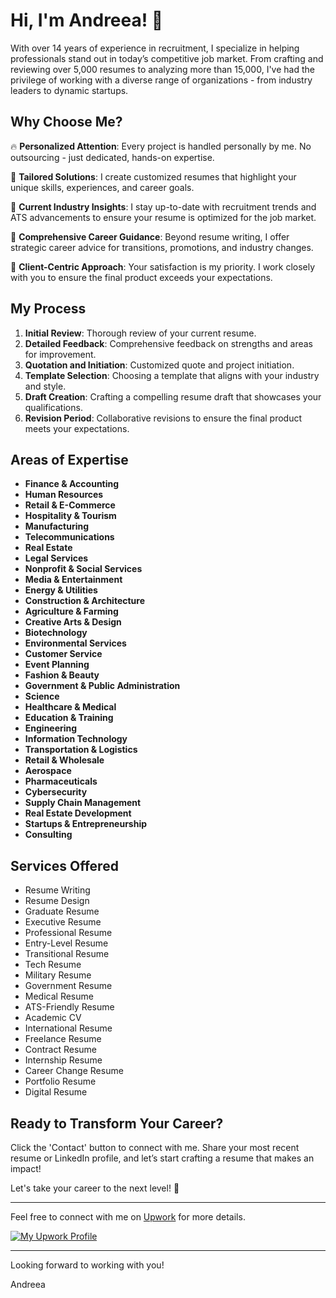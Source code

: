 # Hi, I'm Andreea! 👋

With over 14 years of experience in recruitment, I specialize in helping professionals stand out in today’s competitive job market. From crafting and reviewing over 5,000 resumes to analyzing more than 15,000, I've had the privilege of working with a diverse range of organizations - from industry leaders to dynamic startups.

## Why Choose Me?

🔥 **Personalized Attention**: Every project is handled personally by me. No outsourcing - just dedicated, hands-on expertise.

🎯 **Tailored Solutions**: I create customized resumes that highlight your unique skills, experiences, and career goals.

🚀 **Current Industry Insights**: I stay up-to-date with recruitment trends and ATS advancements to ensure your resume is optimized for the job market.

🌟 **Comprehensive Career Guidance**: Beyond resume writing, I offer strategic career advice for transitions, promotions, and industry changes.

🤝 **Client-Centric Approach**: Your satisfaction is my priority. I work closely with you to ensure the final product exceeds your expectations.

## My Process

1. **Initial Review**: Thorough review of your current resume.
2. **Detailed Feedback**: Comprehensive feedback on strengths and areas for improvement.
3. **Quotation and Initiation**: Customized quote and project initiation.
4. **Template Selection**: Choosing a template that aligns with your industry and style.
5. **Draft Creation**: Crafting a compelling resume draft that showcases your qualifications.
6. **Revision Period**: Collaborative revisions to ensure the final product meets your expectations.

## Areas of Expertise

- **Finance & Accounting**
- **Human Resources**
- **Retail & E-Commerce**
- **Hospitality & Tourism**
- **Manufacturing**
- **Telecommunications**
- **Real Estate**
- **Legal Services**
- **Nonprofit & Social Services**
- **Media & Entertainment**
- **Energy & Utilities**
- **Construction & Architecture**
- **Agriculture & Farming**
- **Creative Arts & Design**
- **Biotechnology**
- **Environmental Services**
- **Customer Service**
- **Event Planning**
- **Fashion & Beauty**
- **Government & Public Administration**
- **Science**
- **Healthcare & Medical**
- **Education & Training**
- **Engineering**
- **Information Technology**
- **Transportation & Logistics**
- **Retail & Wholesale**
- **Aerospace**
- **Pharmaceuticals**
- **Cybersecurity**
- **Supply Chain Management**
- **Real Estate Development**
- **Startups & Entrepreneurship**
- **Consulting**

## Services Offered

- Resume Writing
- Resume Design
- Graduate Resume
- Executive Resume
- Professional Resume
- Entry-Level Resume
- Transitional Resume
- Tech Resume
- Military Resume
- Government Resume
- Medical Resume
- ATS-Friendly Resume
- Academic CV
- International Resume
- Freelance Resume
- Contract Resume
- Internship Resume
- Career Change Resume
- Portfolio Resume
- Digital Resume

## Ready to Transform Your Career?

Click the 'Contact' button to connect with me. Share your most recent resume or LinkedIn profile, and let’s start crafting a resume that makes an impact!

Let's take your career to the next level! 🚀

---

Feel free to connect with me on [Upwork](https://www.upwork.com/freelancers/~01c73dc36f4dad58fc) for more details.

[![My Upwork Profile](https://www.upwork.com/profile-portraits/upwork.png)](https://www.upwork.com/freelancers/~01c73dc36f4dad58fc)

---

Looking forward to working with you!

Andreea
